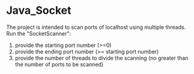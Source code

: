 Java_Socket
===========
The project is intended to scan ports of localhost using multiple threads.
Run the "SocketScanner":
1. provide the starting port number (>=0)
2. provide the ending port number (>= starting port number)
3. provide the number of threads to divide the scanning (no greater than the number of ports to be scanned)

